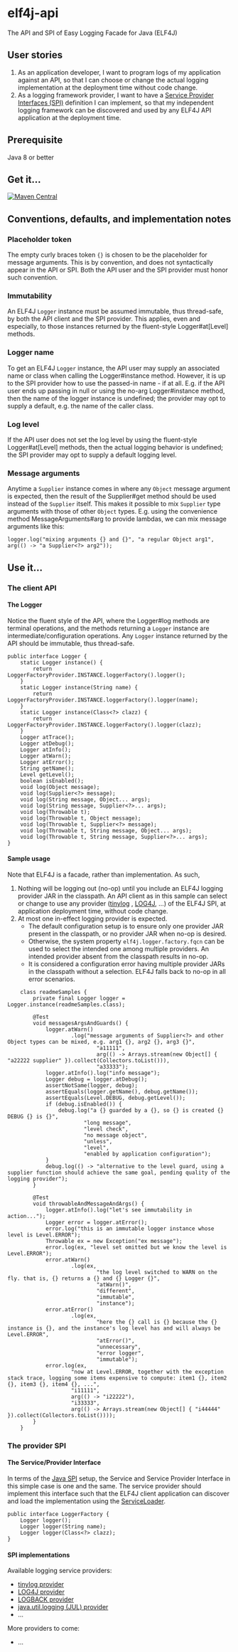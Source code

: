 # elf4j-api

The API and SPI of Easy Logging Facade for Java (ELF4J)

## User stories

1. As an application developer, I want to program logs of my application against an API, so that I can choose or
   change the actual logging implementation at the deployment time without code change.
2. As a logging framework provider, I want to have
   a [Service Provider Interfaces (SPI)](https://docs.oracle.com/javase/tutorial/sound/SPI-intro.html) definition
   I can implement, so that my independent logging framework can be discovered and used by any ELF4J API
   application at the deployment time.

## Prerequisite

Java 8 or better

## Get it...

[![Maven Central](https://img.shields.io/maven-central/v/io.github.elf4j/elf4j-api.svg?label=Maven%20Central)](https://search.maven.org/search?q=g:%22io.github.elf4j%22%20AND%20a:%22elf4j-api%22)

## Conventions, defaults, and implementation notes

### Placeholder token

The empty curly braces token `{}` is chosen to be the placeholder for message arguments.
This is by convention, and does not syntactically appear in the API or SPI. Both the API user and the SPI provider
must honor such convention.

### Immutability

An ELF4J `Logger` instance must be assumed immutable, thus thread-safe, by both the API client and the SPI provider.
This applies, even and especially, to those instances returned by the fluent-style Logger#at[Level] methods.

### Logger name

To get an ELF4J `Logger` instance, the API user may supply an associated name or class when calling the Logger#instance
method. However, it is up to the SPI provider how to use the passed-in name - if at all. E.g. if the API user ends up
passing in null or using the no-arg Logger#instance method, then the name of the logger instance is undefined; the
provider may opt to supply a default, e.g. the name of the caller class.

### Log level

If the API user does not set the log level by using the fluent-style Logger#at[Level] methods, then the actual logging
behavior is undefined; the SPI provider may opt to supply a default logging level.

### Message arguments

Anytime a `Supplier` instance comes in where any `Object` message argument is expected, then the result of the
Supplier#get method should be used instead of the `Supplier` itself. This makes it possible to mix `Supplier` type
arguments with those of other `Object` types. E.g. using the convenience method MessageArguments#arg to provide lambdas,
we can mix message arguments like this:

```
logger.log("mixing arguments {} and {}", "a regular Object arg1", arg(() -> "a Supplier<?> arg2"));
```

## Use it...

### The client API

#### The Logger

Notice the fluent style of the API, where the Logger#log methods are terminal operations, and the methods returning
a `Logger` instance are intermediate/configuration operations. Any `Logger` instance returned by the API should be
immutable, thus thread-safe.

```
public interface Logger {
    static Logger instance() {
        return LoggerFactoryProvider.INSTANCE.loggerFactory().logger();
    }
    static Logger instance(String name) {
        return LoggerFactoryProvider.INSTANCE.loggerFactory().logger(name);
    }
    static Logger instance(Class<?> clazz) {
        return LoggerFactoryProvider.INSTANCE.loggerFactory().logger(clazz);
    }
    Logger atTrace();
    Logger atDebug();
    Logger atInfo();
    Logger atWarn();
    Logger atError();
    String getName();
    Level getLevel();
    boolean isEnabled();
    void log(Object message);
    void log(Supplier<?> message);
    void log(String message, Object... args);
    void log(String message, Supplier<?>... args);
    void log(Throwable t);
    void log(Throwable t, Object message);
    void log(Throwable t, Supplier<?> message);
    void log(Throwable t, String message, Object... args);
    void log(Throwable t, String message, Supplier<?>... args);
}
```

#### Sample usage

Note that ELF4J is a facade, rather than implementation. As such,

1. Nothing will be logging out (no-op) until you include an ELF4J logging provider JAR in the classpath. An API
   client as in this sample can select or change to use any provider ([tinylog](https://github.com/elf4j/elf4j-tinylog)
   , [LOG4J](https://github.com/elf4j/elf4j-log4j), ...) of the ELF4J SPI, at application deployment time, without code
   change.
2. At most one in-effect logging provider is expected.
    - The default configuration setup is to ensure only one provider JAR present in the classpath, or no provider JAR
      when no-op is desired.
    - Otherwise, the system property `elf4j.logger.factory.fqcn` can be used to select the intended one among multiple
      providers. An intended provider absent from the classpath results in no-op.
    - It is considered a configuration error having multiple provider JARs in the classpath without a selection. ELF4J
      falls back to no-op in all error scenarios.

```
    class readmeSamples {
        private final Logger logger = Logger.instance(readmeSamples.class);

        @Test
        void messagesArgsAndGuards() {
            logger.atWarn()
                    .log("message arguments of Supplier<?> and other Object types can be mixed, e.g. arg1 {}, arg2 {}, arg3 {}",
                            "a11111",
                            arg(() -> Arrays.stream(new Object[] { "a22222 supplier" }).collect(Collectors.toList())),
                            "a33333");
            logger.atInfo().log("info message");
            Logger debug = logger.atDebug();
            assertNotSame(logger, debug);
            assertEquals(logger.getName(), debug.getName());
            assertEquals(Level.DEBUG, debug.getLevel());
            if (debug.isEnabled()) {
                debug.log("a {} guarded by a {}, so {} is created {} DEBUG {} is {}",
                        "long message",
                        "level check",
                        "no message object",
                        "unless",
                        "level",
                        "enabled by application configuration");
            }
            debug.log(() -> "alternative to the level guard, using a supplier function should achieve the same goal, pending quality of the logging provider");
        }

        @Test
        void throwableAndMessageAndArgs() {
            logger.atInfo().log("let's see immutability in action...");
            Logger error = logger.atError();
            error.log("this is an immutable logger instance whose level is Level.ERROR");
            Throwable ex = new Exception("ex message");
            error.log(ex, "level set omitted but we know the level is Level.ERROR");
            error.atWarn()
                    .log(ex,
                            "the log level switched to WARN on the fly. that is, {} returns a {} and {} Logger {}",
                            "atWarn()",
                            "different",
                            "immutable",
                            "instance");
            error.atError()
                    .log(ex,
                            "here the {} call is {} because the {} instance is {}, and the instance's log level has and will always be Level.ERROR",
                            "atError()",
                            "unnecessary",
                            "error logger",
                            "immutable");
            error.log(ex,
                    "now at Level.ERROR, together with the exception stack trace, logging some items expensive to compute: item1 {}, item2 {}, item3 {}, item4 {}, ...",
                    "i11111",
                    arg(() -> "i22222"),
                    "i33333",
                    arg(() -> Arrays.stream(new Object[] { "i44444" }).collect(Collectors.toList())));
        }
    }
```

### The provider SPI

#### The Service/Provider Interface

In terms of the [Java SPI](https://docs.oracle.com/javase/tutorial/sound/SPI-intro.html) setup, the Service and Service
Provider Interface in this simple case is one and the same. The service provider should implement this interface such
that the ELF4J client application can discover and load the implementation using
the [ServiceLoader](https://docs.oracle.com/javase/8/docs/api/java/util/ServiceLoader.html).

```
public interface LoggerFactory {
    Logger logger();
    Logger logger(String name);
    Logger logger(Class<?> clazz);    
}
```

#### SPI implementations

Available logging service providers:

- [tinylog provider](https://github.com/elf4j/elf4j-tinylog)
- [LOG4J provider](https://github.com/elf4j/elf4j-log4j)
- [LOGBACK provider](https://github.com/elf4j/elf4j-logback)
- [java.util.logging (JUL) provider](https://github.com/elf4j/elf4j-jul)
- ...

More providers to come:

- ...
